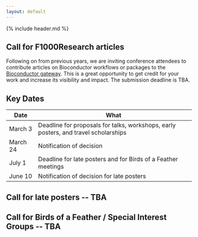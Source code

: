 ```yaml
---
layout: default
---
```


{% include header.md %}

## Call for F1000Research articles

Following on from previous years, we are inviting conference attendees to
contribute articles on Bioconductor workflows or packages to the [Bioconductor
gateway](https://f1000research.com/gateways/bioconductor/about-this-gateway). This is a great opportunity to get credit for your work and increase
its visibility and impact. The submission deadline is TBA.

## Key Dates

| Date     | What |
| -------- | -------------------------------------- |
| March 3  | Deadline for proposals for talks, workshops, early posters, and travel scholarships |
| March 24 | Notification of decision |
| July 1   | Deadline for late posters and for Birds of a Feather meetings |
| June 10  | Notification of decision for late posters |

## Call for late posters -- TBA

## Call for Birds of a Feather / Special Interest Groups -- TBA

[Bioconductor gateway]: https://f1000research.com/gateways/bioconductor/about-this-gateway


